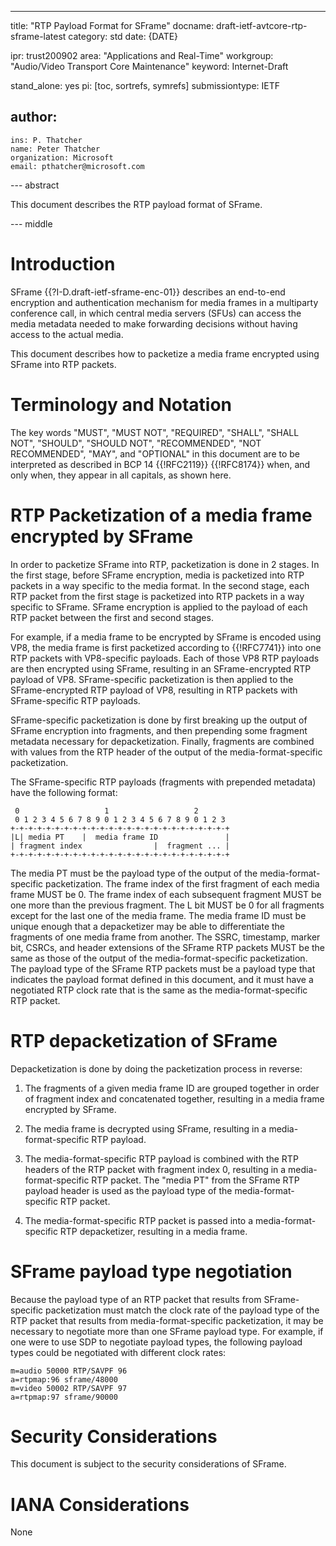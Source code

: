 ---
title: "RTP Payload Format for SFrame"
docname: draft-ietf-avtcore-rtp-sframe-latest
category: std
date: {DATE}

ipr: trust200902
area: "Applications and Real-Time"
workgroup: "Audio/Video Transport Core Maintenance"
keyword: Internet-Draft

stand_alone: yes
pi: [toc, sortrefs, symrefs]
submissiontype: IETF

author:
 -
    ins: P. Thatcher
    name: Peter Thatcher
    organization: Microsoft
    email: pthatcher@microsoft.com

--- abstract

This document describes the RTP payload format of SFrame.

--- middle

# Introduction

SFrame {{?I-D.draft-ietf-sframe-enc-01}} describes an end-to-end encryption and authentication mechanism
for media frames in a multiparty conference call, in which central media servers (SFUs) can access the
media metadata needed to make forwarding decisions without having access to the actual media.

This document describes how to packetize a media frame encrypted using SFrame into RTP packets.

# Terminology and Notation

The key words "MUST", "MUST NOT", "REQUIRED", "SHALL", "SHALL NOT", "SHOULD",
"SHOULD NOT", "RECOMMENDED", "NOT RECOMMENDED", "MAY", and "OPTIONAL" in this
document are to be interpreted as described in BCP 14 {{!RFC2119}} {{!RFC8174}}
when, and only when, they appear in all capitals, as shown here.


# RTP Packetization of a media frame encrypted by SFrame

In order to packetize SFrame into RTP, packetization is done in 2 stages.
In the first stage, before SFrame encryption, media is packetized into RTP packets in a way specific to the media format.
In the second stage, each RTP packet from the first stage is packetized into RTP packets in a way specific to SFrame.
SFrame encryption is applied to the payload of each RTP packet between the first and second stages.

For example, if a media frame to be encrypted by SFrame is encoded using VP8, the media frame is first
packetized according to {{!RFC7741}} into one RTP packets with VP8-specific payloads.  Each of those
VP8 RTP payloads are then encrypted using SFrame, resulting in an SFrame-encrypted RTP payload of VP8.
SFrame-specific packetization is then applied to the SFrame-encrypted RTP payload of VP8, resulting in
RTP packets with SFrame-specific RTP payloads.

SFrame-specific packetization is done by first breaking up the output of SFrame encryption
into fragments, and then prepending some fragment metadata necessary for depacketization.  Finally,
fragments are combined with values from the RTP header of the output of the media-format-specific
packetization.

The SFrame-specific RTP payloads (fragments with prepended metadata) have the following format:

~~~
 0                   1                   2
 0 1 2 3 4 5 6 7 8 9 0 1 2 3 4 5 6 7 8 9 0 1 2 3
+-+-+-+-+-+-+-+-+-+-+-+-+-+-+-+-+-+-+-+-+-+-+-+-+
|L| media PT    |  media frame ID               |
| fragment index                |  fragment ... |
+-+-+-+-+-+-+-+-+-+-+-+-+-+-+-+-+-+-+-+-+-+-+-+-+
~~~

The media PT must be the payload type of the output of the media-format-specific packetization.
The frame index of the first fragment of each media frame MUST be 0.
The frame index of each subsequent fragment MUST be one more than the previous fragment.
The L bit MUST be 0 for all fragments except for the last one of the media frame.
The media frame ID must be unique enough that a depacketizer may be able to differentiate
the fragments of one media frame from another.
The SSRC, timestamp, marker bit, CSRCs, and header extensions of the SFrame RTP packets MUST be the same
as those of the output of the media-format-specific packetization.
The payload type of the SFrame RTP packets must be a payload type that indicates the payload
format defined in this document, and it must have a negotiated RTP clock rate that is the same as the
media-format-specific RTP packet.

# RTP depacketization of SFrame

Depacketization is done by doing the packetization process in reverse:

1. The fragments of a given media frame ID are grouped together in order of fragment index and concatenated together, resulting in a media frame encrypted by SFrame.

2. The media frame is decrypted using SFrame, resulting in a media-format-specific RTP payload.

3. The media-format-specific RTP payload is combined with the RTP headers of the RTP packet with fragment index 0, resulting in a media-format-specific RTP packet.
   The "media PT" from the SFrame RTP payload header is used as the payload type of the media-format-specific RTP packet.

4. The media-format-specific RTP packet is passed into a media-format-specific RTP depacketizer, resulting in a media frame.


# SFrame payload type negotiation

Because the payload type of an RTP packet that results from SFrame-specific packetization must match the
clock rate of the payload type of the RTP packet that results from media-format-specific packetization,
it may be necessary to negotiate more than one SFrame payload type.  For example, if one were to use SDP
to negotiate payload types, the following payload types could be negotiated with different clock rates:

~~~
m=audio 50000 RTP/SAVPF 96
a=rtpmap:96 sframe/48000
m=video 50002 RTP/SAVPF 97
a=rtpmap:97 sframe/90000
~~~

# Security Considerations

This document is subject to the security considerations of SFrame.

# IANA Considerations

None

